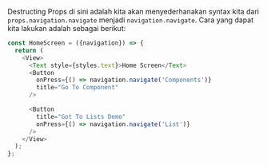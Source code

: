 Destructing Props di sini adalah kita akan menyederhanakan syntax kita dari `props.navigation.navigate` menjadi `navigation.navigate`.
Cara yang dapat kita lakukan adalah sebagai berikut:

```javascript
const HomeScreen = ({navigation}) => {
  return (
    <View>
      <Text style={styles.text}>Home Screen</Text>
      <Button
        onPress={() => navigation.navigate('Components')}
        title="Go To Component"
      />

      <Button
        title="Got To Lists Demo"
        onPress={() => navigation.navigate('List')}
      />
    </View>
  );
};
```
